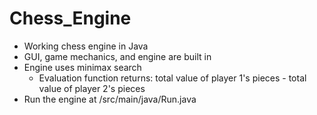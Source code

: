# Chess_Engine
* Working chess engine in Java 
* GUI, game mechanics, and engine are built in
* Engine uses minimax search 
  * Evaluation function returns: total value of player 1's pieces - total value of player 2's pieces
* Run the engine at /src/main/java/Run.java
